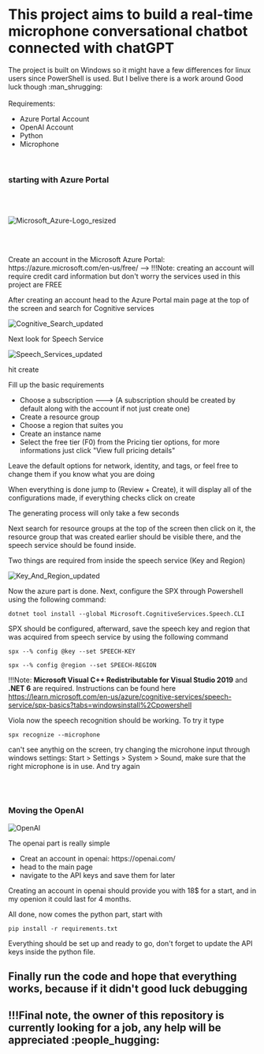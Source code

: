 <h1>This project aims to build a real-time microphone conversational chatbot connected with chatGPT</h1>

<div>The project is built on Windows so it might have a few differences for linux users since PowerShell is used. But I belive there is a work around Good luck though :man_shrugging:
</div> <br>
  
  
 
<div>Requirements:
        <ul>
            <li> Azure Portal Account</li>
            <li> OpenAI Account</li>
            <li> Python</li>
            <li> Microphone</li>
        </ul>
</div>

<br>        
<h3> starting with Azure Portal</h3>

<br>
<br>

![Microsoft_Azure-Logo_resized](https://user-images.githubusercontent.com/60922667/233615952-f25ca77d-bc3e-4379-89db-10a2189bb58b.png)

<br>
<br>


<p> Create an account in the Microsoft Azure Portal: https://azure.microsoft.com/en-us/free/ -->
!!!Note: creating an account will require credit card information but don't worry the services used in this project are FREE </p>
<p> After creating an account head to the Azure Portal main page at the top of the screen and search for Cognitive services </p> 

![Cognitive_Search_updated](https://user-images.githubusercontent.com/60922667/233621297-f020f8af-7bdd-496c-a862-d78499dcc35b.jpg)

<p> Next look for Speech Service </p> 

![Speech_Services_updated](https://user-images.githubusercontent.com/60922667/233622246-7fca7743-4ad4-4101-bf5f-5dd67ef37647.jpg)

<p> hit create </p> 

<div> Fill up the basic requirements
<ul>
        <li>Choose a subscription ---> (A subscription should be created by default along with the account if not just create one)</li>
        <li>Create a resource group </li>
        <li>Choose a region that suites you </li>
        <li>Create an instance name </li>
        <li>Select the free tier (F0) from the Pricing tier options, for more informations just click "View full pricing details" </li>
</ul>
</div>

<p> Leave the default options for network, identity, and tags, or feel free to change them if you know what you are doing <p>
<p> When everything is done jump to (Review + Create), it will display all of the configurations made, if everything checks click on create </p> 
<p> The generating process will only take a few seconds </p> 

<p> Next search for resource groups at the top of the screen then click on it, the resource group that was created earlier should be visible there, and the speech service should be found inside. </p>

<p> Two things are required from inside the speech service (Key and Region) </p>



![Key_And_Region_updated](https://user-images.githubusercontent.com/60922667/233783910-3cbc1d4e-a85f-4c3a-bc33-42b0f1318f28.jpg)

<p>Now the azure part is done. Next, configure the SPX through Powershell using the following command: </p>

```
dotnet tool install --global Microsoft.CognitiveServices.Speech.CLI 
```
<p>SPX should be configured, afterward, save the speech key and region that was acquired from speech service by using the following command </p>

```
spx --% config @key --set SPEECH-KEY
```
```
spx --% config @region --set SPEECH-REGION
```



!!!Note:  **Microsoft Visual C++ Redistributable for Visual Studio 2019** and **.NET 6** are required. Instructions can be found here https://learn.microsoft.com/en-us/azure/cognitive-services/speech-service/spx-basics?tabs=windowsinstall%2Cpowershell

<p>Viola now the speech recognition should be working. To try it type </p> 

```
spx recognize --microphone
``` 
<p>can't see anythig on the screen, try changing the microhone input through windows settings:  Start > Settings > System > Sound, make sure that the right microphone is in use. And try again</p>

<br>
<br>

<h3> Moving the OpenAI </h3>


![OpenAI](https://user-images.githubusercontent.com/60922667/233785126-79c27190-68d9-4ea7-aefb-2bb9c45c5759.png)

<p> The openai part is really simple </p>

<ul>
        <li> Creat an account in openai: https://openai.com/</li>
        <li> head to the main page </li>
        <li> navigate to the API keys and save them for later </li>
</ul>
Creating an account in openai should provide you with 18$ for a start, and in my openion it could last for 4 months. 

<p>All done, now comes the python part, start with </p>

```
pip install -r requirements.txt
```

<p> Everything should be set up and ready to go, don't forget to update the API keys inside the python file. </p>

<h2> Finally run the code and hope that everything works, because if it didn't good luck debugging </h2>
<h2>!!!Final note, the owner of this repository is currently looking for a job, any help will be appreciated :people_hugging:</h2>














